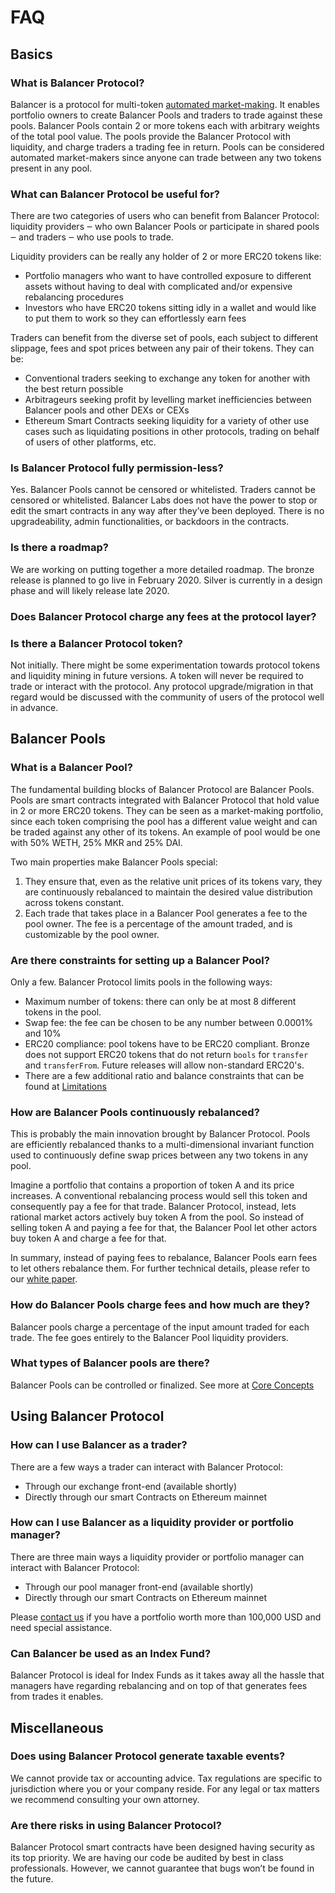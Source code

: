 # FAQ

## Basics

### What is Balancer Protocol?

Balancer is a protocol for multi-token [automated market-making](../protocol/background.md). It enables portfolio owners to create Balancer Pools and traders to trade against these pools. Balancer Pools contain 2 or more tokens each with arbitrary weights of the total pool value. The pools provide the Balancer Protocol with liquidity, and charge traders a trading fee in return. Pools can be considered automated market-makers since anyone can trade between any two tokens present in any pool.

### What can Balancer Protocol be useful for?

There are two categories of users who can benefit from Balancer Protocol: liquidity providers ‒ who own Balancer Pools or participate in shared pools ‒ and traders ‒ who use pools to trade.

Liquidity providers can be really any holder of 2 or more ERC20 tokens like:

* Portfolio managers who want to have controlled exposure to different assets without having to deal with complicated and/or expensive rebalancing procedures 
* Investors who have ERC20 tokens sitting idly in a wallet and would like to put them to work so they can effortlessly earn fees 

Traders can benefit from the diverse set of pools, each subject to different slippage, fees and spot prices between any pair of their tokens. They can be:

* Conventional traders seeking to exchange any token for another with the best return possible 
* Arbitrageurs seeking profit by levelling market inefficiencies between Balancer pools and other DEXs or CEXs 
* Ethereum Smart Contracts seeking liquidity for a variety of other use cases such as liquidating positions in other protocols, trading on behalf of users of other platforms, etc. 

### Is Balancer Protocol fully permission-less?

Yes. Balancer Pools cannot be censored or whitelisted. Traders cannot be censored or whitelisted. Balancer Labs does not have the power to stop or edit the smart contracts in any way after they’ve been deployed. There is no upgradeability, admin functionalities, or backdoors in the contracts.

### Is there a roadmap?

We are working on putting together a more detailed roadmap. The bronze release is planned to go live in February 2020. Silver is currently in a design phase and will likely release late 2020.

### Does Balancer Protocol charge any fees at the protocol layer?

### Is there a Balancer Protocol token?

Not initially. There might be some experimentation towards protocol tokens and liquidity mining in future versions. A token will never be required to trade or interact with the protocol. Any protocol upgrade/migration in that regard would be discussed with the community of users of the protocol well in advance.

## Balancer Pools

### What is a Balancer Pool?

The fundamental building blocks of Balancer Protocol are Balancer Pools. Pools are smart contracts integrated with Balancer Protocol that hold value in 2 or more ERC20 tokens. They can be seen as a market-making portfolio, since each token comprising the pool has a different value weight and can be traded against any other of its tokens. An example of pool would be one with 50% WETH, 25% MKR and 25% DAI.

Two main properties make Balancer Pools special:

1. They ensure that, even as the relative unit prices of its tokens vary, they are continuously rebalanced to maintain the desired value distribution across tokens constant. 
2. Each trade that takes place in a Balancer Pool generates a fee to the pool owner. The fee is a percentage of the amount traded, and is customizable by the pool owner. 

### Are there constraints for setting up a Balancer Pool?

Only a few. Balancer Protocol limits pools in the following ways:

* Maximum number of tokens: there can only be at most 8 different tokens in the pool.
* Swap fee: the fee can be chosen to be any number between 0.0001% and 10% 
* ERC20 compliance: pool tokens have to be ERC20 compliant. Bronze does not support ERC20 tokens that do not return `bools` for `transfer` and `transferFrom`. Future releases will allow non-standard ERC20's.
* There are a few additional ratio and balance constraints that can be found at [Limitations](../protocol/limitations.md)

### How are Balancer Pools continuously rebalanced?

This is probably the main innovation brought by Balancer Protocol. Pools are efficiently rebalanced thanks to a multi-dimensional invariant function used to continuously define swap prices between any two tokens in any pool.

Imagine a portfolio that contains a proportion of token A and its price increases. A conventional rebalancing process would sell this token and consequently pay a fee for that trade. Balancer Protocol, instead, lets rational market actors actively buy token A from the pool. So instead of selling token A and paying a fee for that, the Balancer Pool let other actors buy token A and charge a fee for that.

In summary, instead of paying fees to rebalance, Balancer Pools earn fees to let others rebalance them. For further technical details, please refer to our [white paper](https://balancer.finance/whitepaper.html).

### How do Balancer Pools charge fees and how much are they?

Balancer pools charge a percentage of the input amount traded for each trade. The fee goes entirely to the Balancer Pool liquidity providers.

### What types of Balancer pools are there?

Balancer Pools can be controlled or finalized. See more at [Core Concepts](../protocol/concepts.md)

## Using Balancer Protocol

### How can I use Balancer as a trader?

There are a few ways a trader can interact with Balancer Protocol:

* Through our exchange front-end \(available shortly\)
* Directly through our smart Contracts on Ethereum mainnet

### How can I use Balancer as a liquidity provider or portfolio manager?

There are three main ways a liquidity provider or portfolio manager can interact with Balancer Protocol:

* Through our pool manager front-end \(available shortly\)
* Directly through our smart Contracts on Ethereum mainnet

Please [contact us](mailto:contact@balancer.finace) if you have a portfolio worth more than 100,000 USD and need special assistance.

### Can Balancer be used as an Index Fund?

Balancer Protocol is ideal for Index Funds as it takes away all the hassle that managers have regarding rebalancing and on top of that generates fees from trades it enables.

## Miscellaneous

### Does using Balancer Protocol generate taxable events?

We cannot provide tax or accounting advice. Tax regulations are specific to jurisdiction where you or your company reside. For any legal or tax matters we recommend consulting your own attorney.

### Are there risks in using Balancer Protocol?

Balancer Protocol smart contracts have been designed having security as its top priority. We are having our code be audited by best in class professionals. However, we cannot guarantee that bugs won’t be found in the future.

